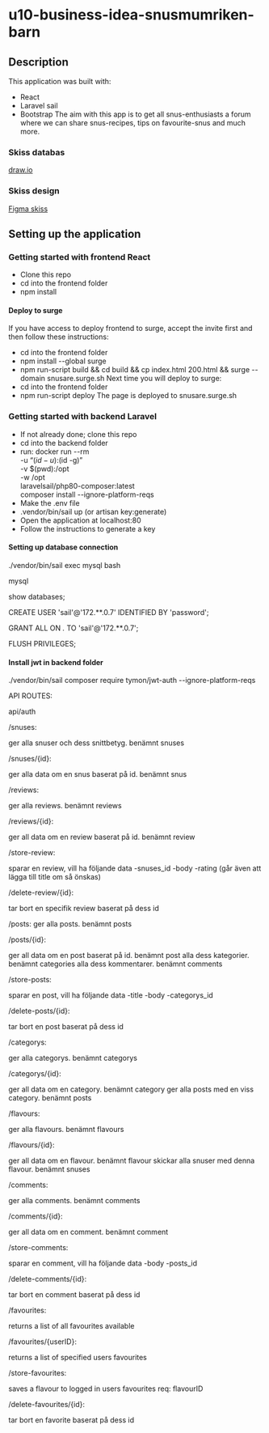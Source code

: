 # u10-business-idea-snusmumriken-barn
## Description
This application was built with:
- React
- Laravel sail
- Bootstrap
The aim with this app is to get all snus-enthusiasts a forum where we can share snus-recipes, tips on favourite-snus and much more.
### Skiss databas
[draw.io](https://app.diagrams.net/#G1NGWY1s4TLEN6tDkRtfDoxssnLPw4PbVJ)
### Skiss design
[Figma skiss](https://www.figma.com/file/GeBkfYMbt61M3Lec1RUkR0/u10-Snus?node-id=0%3A1)
## Setting up the application
### Getting started with frontend React
- Clone this repo
- cd into the frontend folder
- npm install
#### Deploy to surge
If you have access to deploy frontend to surge, accept the invite first and then follow these instructions:
- cd into the frontend folder
- npm install --global surge
- npm run-script build && cd build && cp index.html 200.html && surge --domain snusare.surge.sh
Next time you will deploy to surge:
- cd into the frontend folder
- npm run-script deploy
The page is deployed to snusare.surge.sh
### Getting started with backend Laravel
- If not already done; clone this repo
- cd into the backend folder
- run:
    docker run --rm \
        -u “$(id -u):$(id -g)” \
        -v $(pwd):/opt \
        -w /opt \
        laravelsail/php80-composer:latest \
        composer install --ignore-platform-reqs
- Make the .env file
- .vendor/bin/sail up (or artisan key:generate)
- Open the application at localhost:80
- Follow the instructions to generate a key
#### Setting up database connection
./vendor/bin/sail exec mysql bash

mysql

show databases;

CREATE USER 'sail'@'172.**.0.7' IDENTIFIED BY 'password';

GRANT ALL ON *.* TO 'sail'@'172.**.0.7';

FLUSH PRIVILEGES;
#### Install jwt in backend folder

./vendor/bin/sail composer require tymon/jwt-auth --ignore-platform-reqs 

API ROUTES:

api/auth

/snuses:

ger alla snuser och dess snittbetyg. benämnt snuses

/snuses/{id}:

ger alla data om en snus baserat på id. benämnt snus

/reviews:

ger alla reviews. benämnt reviews

/reviews/{id}:

ger all data om en review baserat på id. benämnt review

/store-review:

sparar en review, vill ha följande data
-snuses_id
-body
-rating
(går även att lägga till title om så önskas)

/delete-review/{id}:

tar bort en specifik review baserat på dess id

/posts:
ger alla posts. benämnt posts

/posts/{id}:

ger all data om en post baserat på id. benämnt post
alla dess kategorier. benämnt categories
alla dess kommentarer. benämnt comments

/store-posts:

sparar en post, vill ha följande data
-title
-body
-categorys_id

/delete-posts/{id}:

tar bort en post baserat på dess id

/categorys:

ger alla categorys. benämnt categorys

/categorys/{id}:

ger all data om en category. benämnt category
ger alla posts med en viss category. benämnt posts

/flavours:

ger alla flavours. benämnt flavours

/flavours/{id}:

ger all data om en flavour. benämnt flavour
skickar alla snuser med denna flavour. benämnt snuses

/comments:

ger alla comments. benämnt comments

/comments/{id}:

ger all data om en comment. benämnt comment

/store-comments:

sparar en comment, vill ha följande data
-body
-posts_id

/delete-comments/{id}:

tar bort en comment baserat på dess id

/favourites:

 returns a list of all  favourites available 

/favourites/{userID}: 

returns a list of specified users favourites 

/store-favourites: 

saves a flavour to logged in users favourites req: flavourID

/delete-favourites/{id}:

tar bort en favorite baserat på dess id



